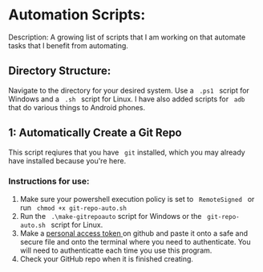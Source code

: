 <h1> Automation Scripts:</h1>

Description: A growing list of scripts that I am working on that automate tasks that I benefit from automating.

<h2> Directory Structure: </h2>
Navigate to the directory for your desired system. Use a <code> .ps1 </code> script for Windows and a <code> .sh </code> script for Linux.
I have also added scripts for <code> adb </code> that do various things to Android phones.

<h2> 1: Automatically Create a Git Repo </h2>
This script reqiures that you have <code> git</code> installed, which you may already have installed because you're here.

<h3> Instructions for use: </h3>
<ol>
   <li> Make sure your powershell execution policy is set to <code> RemoteSigned </code> or run <code> chmod +x git-repo-auto.sh </code> </li>
   <li> Run the <code> .\make-gitrepoauto</code> script for Windows or the <code> git-repo-auto.sh </code> script for Linux. </li>
   <li> Make a <a href="https://docs.github.com/en/authentication/keeping-your-account-and-data-secure/creating-a-personal-access-token"> personal access token </a> on github and paste it onto a safe and secure file and onto the terminal where you need to authenticate. You will need to authenticatte each time you use this program.</li>
   <li> Check your GitHub repo when it is finished creating. </li> 
</ol>
